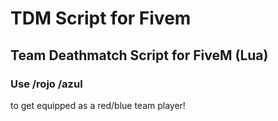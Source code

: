 # TDM Script for Fivem
## Team Deathmatch Script for FiveM (Lua)
### Use /rojo /azul 
to get equipped as a red/blue team player!
